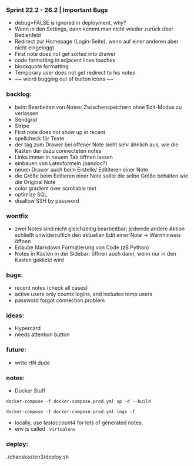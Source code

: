 ### Sprint 22.2 - 26.2 | Important Bugs

* debug=FALSE is ignored in deployment, why?
* Wenn in den Settings, dann kommt man nicht wieder zurück über Bedienfeld
* Redirect zur Homepage (Login-Seite), wenn auf einer anderen aber nicht eingeloggt
* First note does not get sorted into drawer
* code formatting in adjacent lines touches
* blockquote formatting
* Temporary user does not get redirect to his notes
* ~~ weird bugging out of button icons ~~

### backlog:

* beim Bearbeiten von Notes: Zwischenspeichern ohne Edit-Modus zu verlassen
* Sendgrid
* Stripe
* First note does not show up in recent
* spellcheck für Texte
* der tag zum Drawer bei offener Note sieht sehr ähnlich aus, wie die Kästen der dazu connecteten notes
* Links immer in neuem Tab öffnen lassen
* einbauen von Latexformeln (pandoc?)
* neuen Drawer auch beim Erstelle/ Edititeren einer Note
* die Größe beim Editieren einer Note sollte die selbe Größe behalten wie die Original Note
* color gradient over scrollable text
* optimize SQL
* disallow SSH by password

### wontfix

* zwei Notes sind nicht gleichzeitig bearbeitbar; jedwede andere Aktion schließt unwiderruflich den aktuellen Edit einer Note -> Warnhinweis öffnen
* Erlaube Markdown Formatierung von Code (zB Python)
* Notes in Kästen in der Sidebar: öffnen auch dann, wenn nur in den Kasten geklickt wird


### bugs:

* recent notes (check all cases)
* active users only counts logins, and includes temp users
* password forgot connection problem

### ideas:

* Hypercard
* needs attention button

### future:

* write HN dude

### notes:

* Docker Stuff

`docker-compose -f docker-compose.prod.yml up -d --build`

`docker-compose -f docker-compose.prod.yml logs -f`

* locally, use *testaccount4* for lots of generated notes.
* env is called `.virtualenv`

### deploy:

./chaoskasten3/deploy.sh
